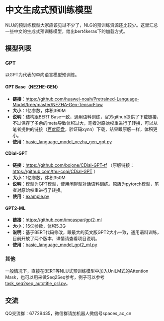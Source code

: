 # 中文生成式预训练模型

NLU的预训练模型大家应该见过不少了，NLG的预训练资源还比较少。这里汇总一些中文的生成式预训练模型，给出bert4keras下的加载方式。

## 模型列表

### GPT

以GPT为代表的单向语言模型预训练。

#### GPT Base（NEZHE-GEN）

- **链接**：https://github.com/huawei-noah/Pretrained-Language-Model/tree/master/NEZHA-Gen-TensorFlow
- **大小**：1亿参数，体积390M
- **说明**：结构跟BERT Base一致，通用语料训练，官方github提供了下载链接，不过保存了多余的meta导致体积过大，笔者对原始权重进行了转换，可以从笔者提供的链接（[百度网盘](https://pan.baidu.com/s/1-FB0yl1uxYDCGIRvU1XNzQ)，验证码xynn）下载，结果跟原版一样，体积更小。
- **使用**：[basic_language_model_nezha_gen_gpt.py](https://github.com/bojone/bert4keras/blob/master/examples/basic_language_model_nezha_gen_gpt.py)

#### CDial-GPT

- **链接**：https://github.com/bojone/CDial-GPT-tf （原版链接：https://github.com/thu-coai/CDial-GPT ）
- **大小**：1亿参数，体积350M
- **说明**：模型为GPT模型，使用闲聊型对话语料训练。原版为pytorch模型，笔者对原始权重进行了转换。
- **使用**：[example.py](https://github.com/bojone/CDial-GPT-tf/blob/master/example.py)


#### GPT2-ML

- **链接**：https://github.com/imcaspar/gpt2-ml
- **大小**：15亿参数，体积5.3G
- **说明**：基于BERT代码修改，跟最大的英文版GPT2大小一致，通用语料训练，目前开放了两个版本，详情请查看项目说明。
- **使用**：[basic_language_model_gpt2_ml.py](https://github.com/bojone/bert4keras/blob/master/examples/basic_language_model_gpt2_ml.py)

### 其他

一般情况下，直接在BERT等NLU式预训练模型中加入UniLM式的Attention Mask，也可以用来做Seq2Seq参考，例子可以参考[task_seq2seq_autotitle_csl.py](https://github.com/bojone/bert4keras/blob/master/examples/task_seq2seq_autotitle_csl.py)。

## 交流

QQ交流群：67729435，微信群请加机器人微信号spaces_ac_cn
